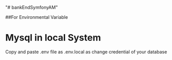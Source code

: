 "# bankEndSymfonyAM" 

##For Environmental Variable

# Mysql in local System
Copy and paste .env file as .env.local as change credential of your database 
